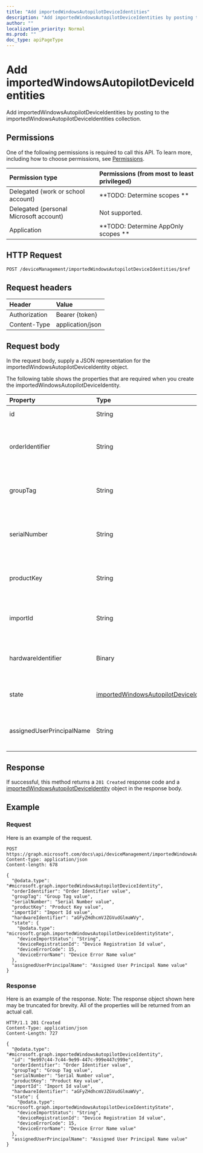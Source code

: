 ```yaml
---
title: "Add importedWindowsAutopilotDeviceIdentities"
description: "Add importedWindowsAutopilotDeviceIdentities by posting to the importedWindowsAutopilotDeviceIdentities collection."
author: ""
localization_priority: Normal
ms.prod: ""
doc_type: apiPageType
---
```


# Add importedWindowsAutopilotDeviceIdentities

Add importedWindowsAutopilotDeviceIdentities by posting to the importedWindowsAutopilotDeviceIdentities collection.

## Permissions
One of the following permissions is required to call this API. To learn more, including how to choose permissions, see [Permissions](/concepts/permissions-reference.md).

|Permission type|Permissions (from most to least privileged)|
|:---|:---|
|Delegated (work or school account)|**TODO: Determine scopes **|
|Delegated (personal Microsoft account)|Not supported.|
|Application|**TODO: Determine AppOnly scopes **|

## HTTP Request
<!-- {
  "blockType": "ignored"
}
-->
``` http
POST /deviceManagement/importedWindowsAutopilotDeviceIdentities/$ref
```

## Request headers
|Header|Value|
|:---|:---|
|Authorization|Bearer {token}|
|Content-Type|application/json|

## Request body
In the request body, supply a JSON representation for the importedWindowsAutopilotDeviceIdentity object.

The following table shows the properties that are required when you create the importedWindowsAutopilotDeviceIdentity.

|Property|Type|Description|
|:---|:---|:---|
|id|String| Inherited from [entity](../resources/entity.md)|
|orderIdentifier|String|Order Id of the Windows autopilot device. - Deprecate|
|groupTag|String|Group Tag of the Windows autopilot device.|
|serialNumber|String|Serial number of the Windows autopilot device.|
|productKey|String|Product Key of the Windows autopilot device.|
|importId|String|The Import Id of the Windows autopilot device.|
|hardwareIdentifier|Binary|Hardware Blob of the Windows autopilot device.|
|state|[importedWindowsAutopilotDeviceIdentityState](../resources/importedWindowsAutopilotDeviceIdentityState.md)|Current state of the imported device.|
|assignedUserPrincipalName|String|UPN of the user the device will be assigned|



## Response
If successful, this method returns a `201 Created` response code and a [importedWindowsAutopilotDeviceIdentity](../resources/importedwindowsautopilotdeviceidentity.md) object in the response body.

## Example

### Request
Here is an example of the request.
<!-- {
  "blockType": "request",
  "name": "create_importedwindowsautopilotdeviceidentity_from_"
}
-->
``` http
POST https://graph.microsoft.com/docs\api/deviceManagement/importedWindowsAutopilotDeviceIdentities
Content-type: application/json
Content-length: 678

{
  "@odata.type": "#microsoft.graph.importedWindowsAutopilotDeviceIdentity",
  "orderIdentifier": "Order Identifier value",
  "groupTag": "Group Tag value",
  "serialNumber": "Serial Number value",
  "productKey": "Product Key value",
  "importId": "Import Id value",
  "hardwareIdentifier": "aGFyZHdhcmVJZGVudGlmaWVy",
  "state": {
    "@odata.type": "microsoft.graph.importedWindowsAutopilotDeviceIdentityState",
    "deviceImportStatus": "String",
    "deviceRegistrationId": "Device Registration Id value",
    "deviceErrorCode": 15,
    "deviceErrorName": "Device Error Name value"
  },
  "assignedUserPrincipalName": "Assigned User Principal Name value"
}
```

### Response
Here is an example of the response. Note: The response object shown here may be truncated for brevity. All of the properties will be returned from an actual call.
<!-- {
  "blockType": "response",
  "truncated": true,
  "@odata.type": "microsoft.graph.importedwindowsautopilotdeviceidentity"
}
-->
``` http
HTTP/1.1 201 Created
Content-Type: application/json
Content-Length: 727

{
  "@odata.type": "#microsoft.graph.importedWindowsAutopilotDeviceIdentity",
  "id": "9e997c44-7c44-9e99-447c-999e447c999e",
  "orderIdentifier": "Order Identifier value",
  "groupTag": "Group Tag value",
  "serialNumber": "Serial Number value",
  "productKey": "Product Key value",
  "importId": "Import Id value",
  "hardwareIdentifier": "aGFyZHdhcmVJZGVudGlmaWVy",
  "state": {
    "@odata.type": "microsoft.graph.importedWindowsAutopilotDeviceIdentityState",
    "deviceImportStatus": "String",
    "deviceRegistrationId": "Device Registration Id value",
    "deviceErrorCode": 15,
    "deviceErrorName": "Device Error Name value"
  },
  "assignedUserPrincipalName": "Assigned User Principal Name value"
}
```

